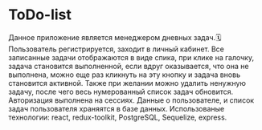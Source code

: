 # ToDo-list 
Данное приложение является менеджером дневных задач.:spiral_calendar: Пользователь регистрируется, заходит в личный кабинет. Все записанные задачи отображаются в виде спика, при клике на галочку, задача становится выполненной, если вдруг оказывается, что она не выполнена, можно еще раз кликнуть на эту кнопку и задача вновь становится активной. Также при желании можно удалить ненужную задачу, после чего весь нумерованный список задач обновится. Авторизация выполнена на сессиях. Данные о пользователе, и список задач пользователя храняятся в базе данных. Использованые технологии: react, redux-toolkit, PostgreSQL, Sequelize, express.
